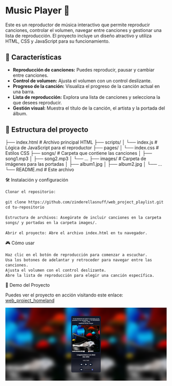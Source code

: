 # Music Player 🎵

Este es un reproductor de música interactivo que permite reproducir canciones, controlar el volumen, navegar entre canciones y gestionar una lista de reproducción. El proyecto incluye un diseño atractivo y utiliza HTML, CSS y JavaScript para su funcionamiento.

## 🚀 Características

- **Reproducción de canciones:** Puedes reproducir, pausar y cambiar entre canciones.
- **Control de volumen:** Ajusta el volumen con un control deslizante.
- **Progreso de la canción:** Visualiza el progreso de la canción actual en una barra.
- **Lista de reproducción:** Explora una lista de canciones y selecciona la que desees reproducir.
- **Gestión visual:** Muestra el título de la canción, el artista y la portada del álbum.

## 📂 Estructura del proyecto

├── index.html # Archivo principal HTML
├── scripts/
│ └── index.js # Lógica de JavaScript para el reproductor
├── pages/
│ └── index.css # Estilos CSS
├── songs/ # Carpeta que contiene las canciones
│ ├── song1.mp3
│ ├── song2.mp3
│ └── ...
├── images/ # Carpeta de imágenes para las portadas
│ ├── album1.jpg
│ ├── album2.jpg
│ └── ...
└── README.md # Este archivo

🛠️ Instalación y configuración

    Clonar el repositorio:

    git clone https://github.com/zinderellasnuff/web_project_playlist.git
    cd tu-repositorio

    Estructura de archivos: Asegúrate de incluir canciones en la carpeta songs/ y portadas en la carpeta images/.

    Abrir el proyecto: Abre el archivo index.html en tu navegador.

🎮 Cómo usar

    Haz clic en el botón de reproducción para comenzar a escuchar.
    Usa los botones de adelantar y retroceder para navegar entre las canciones.
    Ajusta el volumen con el control deslizante.
    Abre la lista de reproducción para elegir una canción específica.

📸 Demo del Proyecto

Puedes ver el proyecto en acción visitando este enlace: [web_project_homeland](https://zinderellasnuff.github.io/web_project_playlist/)

![Vista previa del proyecto](./images/image.png)
